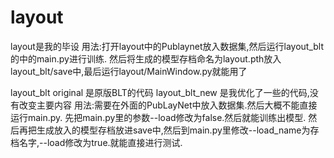 # layout
layout是我的毕设
用法:打开layout中的Publaynet放入数据集,然后运行layout_blt的中的main.py进行训练.
然后将生成的模型存档命名为layout.pth放入layout_blt/save中,最后运行layout/MainWindow.py就能用了

layout_blt original 是原版BLT的代码 layout_blt_new 是我优化了一些的代码,没有改变主要内容
用法:需要在外面的PubLayNet中放入数据集.然后大概不能直接运行main.py.
先把main.py里的参数--load修改为false.然后就能训练出模型.
然后再把生成放入的模型存档放进save中,然后到main.py里修改--load_name为存档名字,--load修改为true.就能直接进行测试.
